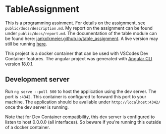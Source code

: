 # TableAssignment

This is a programming assinment. For details on the assignment, see `public/docs/description.md`. 
My report on the assignment can be found under `public/docs/report.md`. 
The documentation of the table module can be found here: [jankolkmeier.github.io/table_assignment](https://jankolkmeier.github.io/table_assignment/). 
A live version may still be running [here](https://tableassignment.kolkmeier.com/).

This project is a docker container that can be used with VSCodes Dev Container features. 
The angular project was generated with [Angular CLI](https://github.com/angular/angular-cli) version 18.0.1.

## Development server
Run `ng serve --poll 500` to host the application using the dev server.
The port is `:4342`. This container is configured to forward this port to your machine.
The application should be available under `http://localhost:4342/` once the dev server is running.

Note that for Dev Container compatibility, this dev server is configured to listen to host 0.0.0.0 (all interfaces). So beware if you're running this outside of a docker container.
